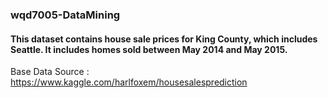 ### wqd7005-DataMining

#### This dataset contains house sale prices for King County, which includes Seattle. It includes homes sold between May 2014 and May 2015.

Base Data Source : https://www.kaggle.com/harlfoxem/housesalesprediction
